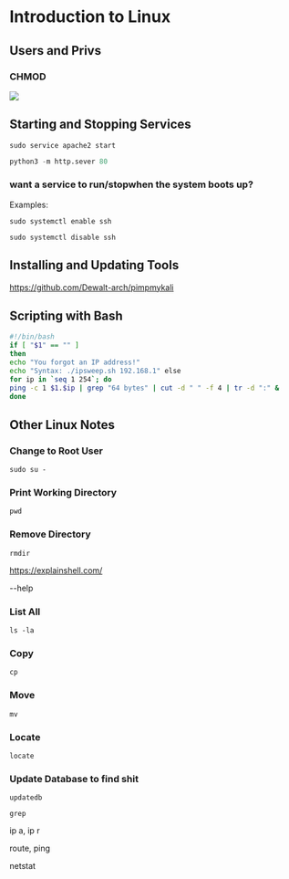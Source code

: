 # Introduction to Linux

## Users and Privs

### CHMOD
![](https://i.imgur.com/MFc3Ky0.png)

## Starting and Stopping Services

```
sudo service apache2 start
```

```python
python3 -m http.sever 80
```

### want a service to run/stopwhen the system boots up?
Examples:
```
sudo systemctl enable ssh
```

```
sudo systemctl disable ssh
```

## Installing and Updating Tools

https://github.com/Dewalt-arch/pimpmykali

## Scripting with Bash

```bash
#!/bin/bash
if [ "$1" == "" ]
then
echo "You forgot an IP address!"
echo "Syntax: ./ipsweep.sh 192.168.1" else
for ip in `seq 1 254`; do 
ping -c 1 $1.$ip | grep "64 bytes" | cut -d " " -f 4 | tr -d ":" & 
done
```

## Other Linux Notes

### Change to Root User
```
sudo su - 
```

### Print Working Directory
```
pwd
```

### Remove Directory
```
rmdir
```

https://explainshell.com/

--help

### List All
```
ls -la
```

### Copy
```
cp
```

### Move
```
mv
```

### Locate
```
locate
```

### Update Database to find shit
```
updatedb
```

```
grep
```

ip a, ip r

route, ping

netstat